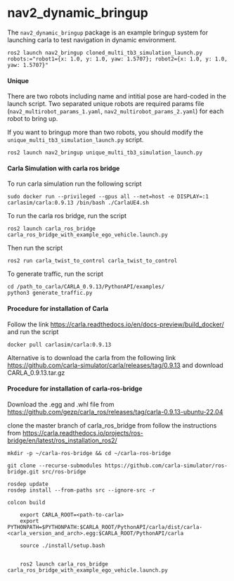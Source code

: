 # nav2_dynamic_bringup

The `nav2_dynamic_bringup` package is an example bringup system for launching carla to test navigation in dynamic environment.



```shell
ros2 launch nav2_bringup cloned_multi_tb3_simulation_launch.py robots:="robot1={x: 1.0, y: 1.0, yaw: 1.5707}; robot2={x: 1.0, y: 1.0, yaw: 1.5707}"
```

#### Unique

There are two robots including name and intitial pose are hard-coded in the launch script. Two separated unique robots are required params file (`nav2_multirobot_params_1.yaml`, `nav2_multirobot_params_2.yaml`) for each robot to bring up.

If you want to bringup more than two robots, you should modify the `unique_multi_tb3_simulation_launch.py` script.

```shell
ros2 launch nav2_bringup unique_multi_tb3_simulation_launch.py
```


#### Carla Simulation with carla ros bridge
To run carla simulation run the following script
```shell
sudo docker run --privileged --gpus all --net=host -e DISPLAY=:1 carlasim/carla:0.9.13 /bin/bash ./CarlaUE4.sh

```

To run the carla ros bridge, run the script
```
ros2 launch carla_ros_bridge carla_ros_bridge_with_example_ego_vehicle.launch.py
```

Then run the script
```
ros2 run carla_twist_to_control carla_twist_to_control
```

To generate traffic, run the script
```
cd /path_to_carla/CARLA_0.9.13/PythonAPI/examples/
python3 generate_traffic.py
```

#### Procedure for installation of Carla
Follow the link 
https://carla.readthedocs.io/en/docs-preview/build_docker/
 and run the script
```
docker pull carlasim/carla:0.9.13
```
Alternative is to download the carla from the following link
https://github.com/carla-simulator/carla/releases/tag/0.9.13 and download  CARLA_0.9.13.tar.gz
#### Procedure for installation of carla-ros-bridge

Download the .egg and .whl file from https://github.com/gezp/carla_ros/releases/tag/carla-0.9.13-ubuntu-22.04

clone the master branch of carla_ros_bridge from 
follow the instructions from https://carla.readthedocs.io/projects/ros-bridge/en/latest/ros_installation_ros2/

```
mkdir -p ~/carla-ros-bridge && cd ~/carla-ros-bridge

git clone --recurse-submodules https://github.com/carla-simulator/ros-bridge.git src/ros-bridge

rosdep update
rosdep install --from-paths src --ignore-src -r

colcon build

    export CARLA_ROOT=<path-to-carla>
    export PYTHONPATH=$PYTHONPATH:$CARLA_ROOT/PythonAPI/carla/dist/carla-<carla_version_and_arch>.egg:$CARLA_ROOT/PythonAPI/carla

    source ./install/setup.bash


    ros2 launch carla_ros_bridge carla_ros_bridge_with_example_ego_vehicle.launch.py

```